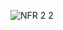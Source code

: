 ![NFR 2 2](https://github.com/oleksandrblazhko/ai-213-hrushov/assets/101941157/fed21e35-5a55-426e-a799-898b8bb09685)
